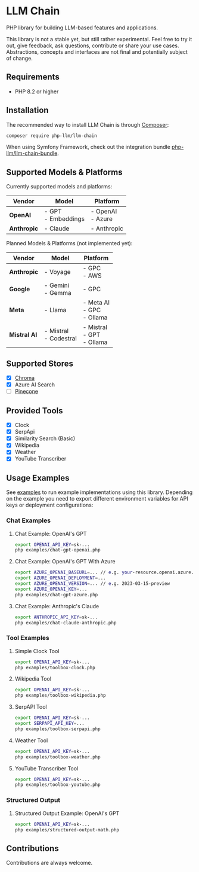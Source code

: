 LLM Chain
=========

PHP library for building LLM-based features and applications.

This library is not a stable yet, but still rather experimental. Feel free to try it out, give feedback, ask questions, contribute or share your use cases.
Abstractions, concepts and interfaces are not final and potentially subject of change.

Requirements
------------
* PHP 8.2 or higher

Installation
------------

The recommended way to install LLM Chain is through [Composer](http://getcomposer.org/):

```bash
composer require php-llm/llm-chain
```

When using Symfony Framework, check out the integration bundle [php-llm/llm-chain-bundle](https://github.com/php-llm/llm-chain-bundle).

Supported Models & Platforms
----------------------------

Currently supported models and platforms:

| Vendor         | Model                  | Platform             |
|----------------|------------------------|----------------------|
| **OpenAI**     | - GPT<br/>- Embeddings | - OpenAI<br/>- Azure |
| **Anthropic**  | - Claude | - Anthropic          |

Planned Models & Platforms (not implemented yet):

| Vendor         | Model                  | Platform                         |
|----------------|------------------------|----------------------------------|
| **Anthropic**  | - Voyage | - GPC<br/>- AWS                  |
| **Google**     | - Gemini<br/>- Gemma | - GPC                            |
| **Meta**       | - Llama | - Meta AI<br/>- GPC<br/>- Ollama |
| **Mistral AI** | - Mistral<br/>- Codestral | - Mistral<br/>- GPT<br/>- Ollama |

Supported Stores
----------------

* [x] [Chroma](https://trychroma.com)
* [x] Azure AI Search
* [ ] [Pinecone](https://pinecone.io)

Provided Tools
--------------

* [x] Clock
* [x] SerpApi
* [x] Similarity Search (Basic)
* [x] Wikipedia
* [x] Weather
* [x] YouTube Transcriber

Usage Examples
--------------

See [examples](examples) to run example implementations using this library.
Depending on the example you need to export different environment variables for API keys or deployment configurations:

### Chat Examples

1. Chat Example: OpenAI's GPT
   ```bash
   export OPENAI_API_KEY=sk-...
   php examples/chat-gpt-openai.php
   ```
   
1. Chat Example: OpenAI's GPT With Azure
   ```bash
   export AZURE_OPENAI_BASEURL=... // e.g. your-resource.openai.azure.com
   export AZURE_OPENAI_DEPLOYMENT=...
   export AZURE_OPENAI_VERSION=... // e.g. 2023-03-15-preview
   export AZURE_OPENAI_KEY=...
   php examples/chat-gpt-azure.php
   ```
 
1. Chat Example: Anthropic's Claude
   ```bash
   export ANTHROPIC_API_KEY=sk-...
   php examples/chat-claude-anthropic.php
   ```

### Tool Examples

1. Simple Clock Tool
   ```bash
   export OPENAI_API_KEY=sk-...
   php examples/toolbox-clock.php
   ```

1. Wikipedia Tool
   ```bash
   export OPENAI_API_KEY=sk-...
   php examples/toolbox-wikipedia.php
   ```

1. SerpAPI Tool
   ```bash
   export OPENAI_API_KEY=sk-...
   export SERPAPI_API_KEY=...
   php examples/toolbox-serpapi.php
   ```

1. Weather Tool
   ```bash
   export OPENAI_API_KEY=sk-...
   php examples/toolbox-weather.php
   ```

1. YouTube Transcriber Tool
   ```bash
   export OPENAI_API_KEY=sk-...
   php examples/toolbox-youtube.php
   ```

### Structured Output

1. Structured Output Example: OpenAI's GPT
   ```bash
   export OPENAI_API_KEY=sk-...
   php examples/structured-output-math.php
   ```

Contributions
-------------

Contributions are always welcome.
